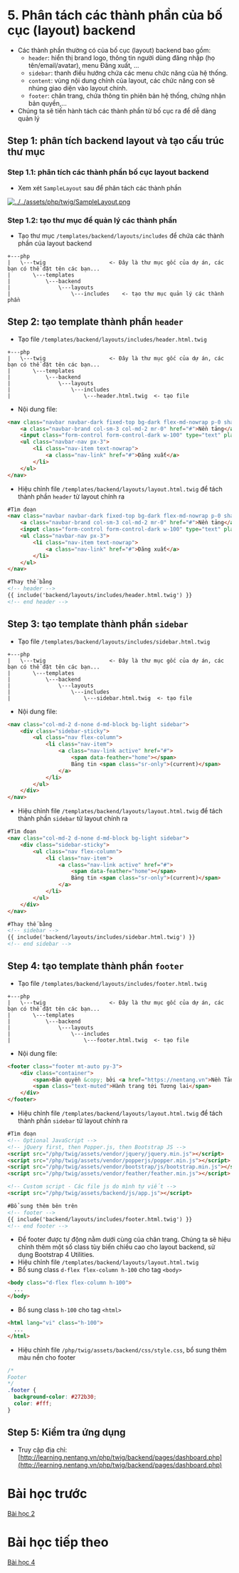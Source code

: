 # 5. Phân tách các thành phần của bố cục (layout) backend
- Các thành phần thường có của bố cục (layout) backend bao gồm:
  - `header`: hiển thị brand logo, thông tin người dùng đăng nhập (họ tên/email/avatar), menu Đăng xuất, ...
  - `sidebar`: thanh điều hướng chứa các menu chức năng của hệ thống.
  - `content`: vùng nội dung chính của layout, các chức năng con sẽ nhúng giao diện vào layout chính.
  - `footer`: chân trang, chứa thông tin phiên bản hệ thống, chứng nhận bản quyền,...
- Chúng ta sẽ tiến hành tách các thành phần từ bố cục ra để dễ dàng quản lý

## Step 1: phân tích backend layout và tạo cấu trúc thư mục
### Step 1.1: phân tích các thành phần bố cục layout backend
- Xem xét `SampleLayout` sau để phân tách các thành phần

[![../../assets/php/twig/SampleLayout.png](../../assets/php/twig/SampleLayout.png)](../../assets/php/twig/SampleLayout.png)

### Step 1.2: tạo thư mục để quản lý các thành phần
- Tạo thư mục `/templates/backend/layouts/includes` để chứa các thành phần của layout backend
```
+---php
|   \---twig                    <- Đây là thư mục gốc của dự án, các bạn có thể đặt tên các bạn...
|       \---templates
|           \---backend
|               \---layouts
|                   \---includes    <- tạo thư mục quản lý các thành phần
```

## Step 2: tạo template thành phần `header`
- Tạo file `/templates/backend/layouts/includes/header.html.twig`
```
+---php
|   \---twig                    <- Đây là thư mục gốc của dự án, các bạn có thể đặt tên các bạn...
|       \---templates
|           \---backend
|               \---layouts
|                   \---includes
|                       \---header.html.twig  <- tạo file
```
- Nội dung file:
```html
<nav class="navbar navbar-dark fixed-top bg-dark flex-md-nowrap p-0 shadow">
    <a class="navbar-brand col-sm-3 col-md-2 mr-0" href="#">Nền tảng</a>
    <input class="form-control form-control-dark w-100" type="text" placeholder="Tìm kiếm" aria-label="Search">
    <ul class="navbar-nav px-3">
        <li class="nav-item text-nowrap">
            <a class="nav-link" href="#">Đăng xuất</a>
        </li>
    </ul>
</nav>
```
- Hiệu chỉnh file `/templates/backend/layouts/layout.html.twig` để tách thành phần `header` từ layout chính ra
```html
#Tìm đoạn
<nav class="navbar navbar-dark fixed-top bg-dark flex-md-nowrap p-0 shadow">
    <a class="navbar-brand col-sm-3 col-md-2 mr-0" href="#">Nền tảng</a>
    <input class="form-control form-control-dark w-100" type="text" placeholder="Tìm kiếm" aria-label="Search">
    <ul class="navbar-nav px-3">
        <li class="nav-item text-nowrap">
            <a class="nav-link" href="#">Đăng xuất</a>
        </li>
    </ul>
</nav>

#Thay thế bằng
<!-- header -->
{{ include('backend/layouts/includes/header.html.twig') }}
<!-- end header -->
```

## Step 3: tạo template thành phần `sidebar`
- Tạo file `/templates/backend/layouts/includes/sidebar.html.twig`
```
+---php
|   \---twig                    <- Đây là thư mục gốc của dự án, các bạn có thể đặt tên các bạn...
|       \---templates
|           \---backend
|               \---layouts
|                   \---includes
|                       \---sidebar.html.twig  <- tạo file
```
- Nội dung file:
```html
<nav class="col-md-2 d-none d-md-block bg-light sidebar">
    <div class="sidebar-sticky">
        <ul class="nav flex-column">
            <li class="nav-item">
                <a class="nav-link active" href="#">
                    <span data-feather="home"></span>
                    Bảng tin <span class="sr-only">(current)</span>
                </a>
            </li>
        </ul>
    </div>
</nav>
```
- Hiệu chỉnh file `/templates/backend/layouts/layout.html.twig` để tách thành phần `sidebar` từ layout chính ra
```html
#Tìm đoạn
<nav class="col-md-2 d-none d-md-block bg-light sidebar">
    <div class="sidebar-sticky">
        <ul class="nav flex-column">
            <li class="nav-item">
                <a class="nav-link active" href="#">
                    <span data-feather="home"></span>
                    Bảng tin <span class="sr-only">(current)</span>
                </a>
            </li>
        </ul>
    </div>
</nav>

#Thay thế bằng
<!-- sidebar -->
{{ include('backend/layouts/includes/sidebar.html.twig') }}
<!-- end sidebar -->
```

## Step 4: tạo template thành phần `footer`
- Tạo file `/templates/backend/layouts/includes/footer.html.twig`
```
+---php
|   \---twig                    <- Đây là thư mục gốc của dự án, các bạn có thể đặt tên các bạn...
|       \---templates
|           \---backend
|               \---layouts
|                   \---includes
|                       \---footer.html.twig  <- tạo file
```
- Nội dung file:
```html
<footer class="footer mt-auto py-3">
    <div class="container">
        <span>Bản quyền &copy; bởi <a href="https://nentang.vn">Nền Tảng</a> - 2019.</span>
        <span class="text-muted">Hành trang tới Tương lai</span>
    </div>
</footer>
```
- Hiệu chỉnh file `/templates/backend/layouts/layout.html.twig` để tách thành phần `sidebar` từ layout chính ra
```html
#Tìm đoạn
<!-- Optional JavaScript -->
<!-- jQuery first, then Popper.js, then Bootstrap JS -->
<script src="/php/twig/assets/vendor/jquery/jquery.min.js"></script>
<script src="/php/twig/assets/vendor/popperjs/popper.min.js"></script>
<script src="/php/twig/assets/vendor/bootstrap/js/bootstrap.min.js"></script>
<script src="/php/twig/assets/vendor/feather/feather.min.js"></script>

<!-- Custom script - Các file js do mình tự viết -->
<script src="/php/twig/assets/backend/js/app.js"></script>

#Bổ sung thêm bên trên
<!-- footer -->
{{ include('backend/layouts/includes/footer.html.twig') }}
<!-- end footer -->
```
- Để footer được tự động nằm dưới cùng của chân trang. Chúng ta sẽ hiệu chỉnh thêm một số class tùy biến chiều cao cho layout backend, sử dụng Bootstrap 4 Utilities.
- Hiệu chỉnh file `/templates/backend/layouts/layout.html.twig`
- Bổ sung class `d-flex flex-column h-100` cho tag `<body>`
```html
<body class="d-flex flex-column h-100">
  ...
</body>
```

- Bổ sung class `h-100` cho tag `<html>`
```html
<html lang="vi" class="h-100">
  ...
</html>
```

- Hiệu chỉnh file `/php/twig/assets/backend/css/style.css`, bổ sung thêm màu nền cho footer
```css
/*
Footer
*/
.footer {
  background-color: #272b30;
  color: #fff;
}
```

## Step 5: Kiểm tra ứng dụng
- Truy cập địa chỉ: [http://learning.nentang.vn/php/twig/backend/pages/dashboard.php](http://learning.nentang.vn/php/twig/backend/pages/dashboard.php)

# Bài học trước
[Bài học 2](./readme-lession2.md)

# Bài học tiếp theo
[Bài học 4](./readme-lession4.md)
